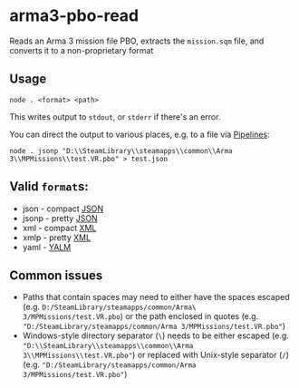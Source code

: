# arma3-pbo-read

Reads an Arma 3 mission file PBO, extracts the `mission.sqm` file, and converts it to a non-proprietary format

## Usage

    node . <format> <path>

This writes output to `stdout`, or `stderr` if there's an error.

You can direct the output to various places, e.g. to a file via [Pipelines](https://en.wikipedia.org/wiki/Pipeline_(Unix)):

    node . jsonp "D:\\SteamLibrary\\steamapps\\common\\Arma 3\\MPMissions\\test.VR.pbo" > test.json

## Valid `format`s:

* json - compact [JSON](https://en.wikipedia.org/wiki/JSON)
* jsonp - pretty [JSON](https://en.wikipedia.org/wiki/JSON)
* xml - compact [XML](https://en.wikipedia.org/wiki/XML)
* xmlp - pretty [XML](https://en.wikipedia.org/wiki/XML)
* yaml - [YALM](https://en.wikipedia.org/wiki/YAML)

## Common issues

* Paths that contain spaces may need to either have the spaces escaped (e.g. `D:/SteamLibrary/steamapps/common/Arma\ 3/MPMissions/test.VR.pbo`) or the path enclosed in quotes (e.g. `"D:/SteamLibrary/steamapps/common/Arma 3/MPMissions/test.VR.pbo"`)
* Windows-style directory separator (`\`) needs to be either escaped (e.g. `"D:\\SteamLibrary\\steamapps\\common\\Arma 3\\MPMissions\\test.VR.pbo"`) or replaced with Unix-style separator (`/`) (e.g. `"D:/SteamLibrary/steamapps/common/Arma 3/MPMissions/test.VR.pbo"`)
